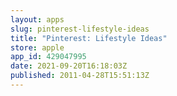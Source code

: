 ```yaml
---
layout: apps
slug: pinterest-lifestyle-ideas
title: "Pinterest: Lifestyle Ideas"
store: apple
app_id: 429047995
date: 2021-09-20T16:18:03Z
published: 2011-04-28T15:51:13Z
---
```

